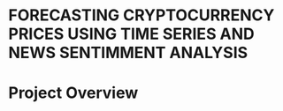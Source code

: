 #  FORECASTING CRYPTOCURRENCY PRICES USING TIME SERIES AND NEWS SENTIMMENT ANALYSIS
# Project Overview
